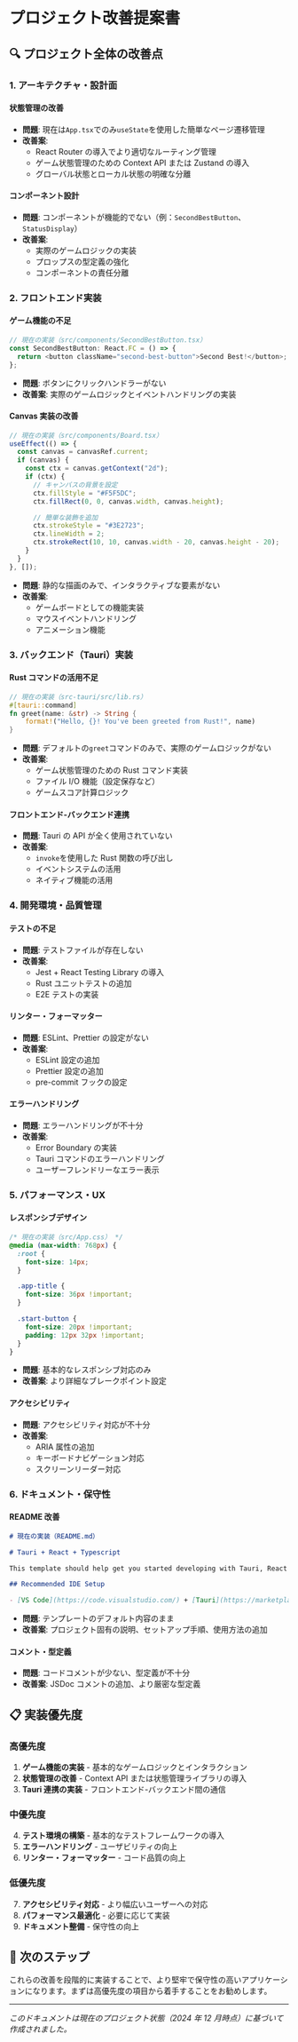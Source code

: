 # プロジェクト改善提案書

## 🔍 プロジェクト全体の改善点

### 1. **アーキテクチャ・設計面**

#### 状態管理の改善

- **問題**: 現在は`App.tsx`でのみ`useState`を使用した簡単なページ遷移管理
- **改善案**:
  - React Router の導入でより適切なルーティング管理
  - ゲーム状態管理のための Context API または Zustand の導入
  - グローバル状態とローカル状態の明確な分離

#### コンポーネント設計

- **問題**: コンポーネントが機能的でない（例：`SecondBestButton`、`StatusDisplay`）
- **改善案**:
  - 実際のゲームロジックの実装
  - プロップスの型定義の強化
  - コンポーネントの責任分離

### 2. **フロントエンド実装**

#### ゲーム機能の不足

```typescript
// 現在の実装（src/components/SecondBestButton.tsx）
const SecondBestButton: React.FC = () => {
  return <button className="second-best-button">Second Best!</button>;
};
```

- **問題**: ボタンにクリックハンドラーがない
- **改善案**: 実際のゲームロジックとイベントハンドリングの実装

#### Canvas 実装の改善

```typescript
// 現在の実装（src/components/Board.tsx）
useEffect(() => {
  const canvas = canvasRef.current;
  if (canvas) {
    const ctx = canvas.getContext("2d");
    if (ctx) {
      // キャンバスの背景を設定
      ctx.fillStyle = "#F5F5DC";
      ctx.fillRect(0, 0, canvas.width, canvas.height);

      // 簡単な装飾を追加
      ctx.strokeStyle = "#3E2723";
      ctx.lineWidth = 2;
      ctx.strokeRect(10, 10, canvas.width - 20, canvas.height - 20);
    }
  }
}, []);
```

- **問題**: 静的な描画のみで、インタラクティブな要素がない
- **改善案**:
  - ゲームボードとしての機能実装
  - マウスイベントハンドリング
  - アニメーション機能

### 3. **バックエンド（Tauri）実装**

#### Rust コマンドの活用不足

```rust
// 現在の実装（src-tauri/src/lib.rs）
#[tauri::command]
fn greet(name: &str) -> String {
    format!("Hello, {}! You've been greeted from Rust!", name)
}
```

- **問題**: デフォルトの`greet`コマンドのみで、実際のゲームロジックがない
- **改善案**:
  - ゲーム状態管理のための Rust コマンド実装
  - ファイル I/O 機能（設定保存など）
  - ゲームスコア計算ロジック

#### フロントエンド-バックエンド連携

- **問題**: Tauri の API が全く使用されていない
- **改善案**:
  - `invoke`を使用した Rust 関数の呼び出し
  - イベントシステムの活用
  - ネイティブ機能の活用

### 4. **開発環境・品質管理**

#### テストの不足

- **問題**: テストファイルが存在しない
- **改善案**:
  - Jest + React Testing Library の導入
  - Rust ユニットテストの追加
  - E2E テストの実装

#### リンター・フォーマッター

- **問題**: ESLint、Prettier の設定がない
- **改善案**:
  - ESLint 設定の追加
  - Prettier 設定の追加
  - pre-commit フックの設定

#### エラーハンドリング

- **問題**: エラーハンドリングが不十分
- **改善案**:
  - Error Boundary の実装
  - Tauri コマンドのエラーハンドリング
  - ユーザーフレンドリーなエラー表示

### 5. **パフォーマンス・UX**

#### レスポンシブデザイン

```css
/* 現在の実装（src/App.css） */
@media (max-width: 768px) {
  :root {
    font-size: 14px;
  }

  .app-title {
    font-size: 36px !important;
  }

  .start-button {
    font-size: 20px !important;
    padding: 12px 32px !important;
  }
}
```

- **問題**: 基本的なレスポンシブ対応のみ
- **改善案**: より詳細なブレークポイント設定

#### アクセシビリティ

- **問題**: アクセシビリティ対応が不十分
- **改善案**:
  - ARIA 属性の追加
  - キーボードナビゲーション対応
  - スクリーンリーダー対応

### 6. **ドキュメント・保守性**

#### README 改善

```markdown
# 現在の実装（README.md）

# Tauri + React + Typescript

This template should help get you started developing with Tauri, React and Typescript in Vite.

## Recommended IDE Setup

- [VS Code](https://code.visualstudio.com/) + [Tauri](https://marketplace.visualstudio.com/items?itemName=tauri-apps.tauri-vscode) + [rust-analyzer](https://marketplace.visualstudio.com/items?itemName=rust-lang.rust-analyzer)
```

- **問題**: テンプレートのデフォルト内容のまま
- **改善案**: プロジェクト固有の説明、セットアップ手順、使用方法の追加

#### コメント・型定義

- **問題**: コードコメントが少ない、型定義が不十分
- **改善案**: JSDoc コメントの追加、より厳密な型定義

## 📋 実装優先度

### 高優先度

1. **ゲーム機能の実装** - 基本的なゲームロジックとインタラクション
2. **状態管理の改善** - Context API または状態管理ライブラリの導入
3. **Tauri 連携の実装** - フロントエンド-バックエンド間の通信

### 中優先度

4. **テスト環境の構築** - 基本的なテストフレームワークの導入
5. **エラーハンドリング** - ユーザビリティの向上
6. **リンター・フォーマッター** - コード品質の向上

### 低優先度

7. **アクセシビリティ対応** - より幅広いユーザーへの対応
8. **パフォーマンス最適化** - 必要に応じて実装
9. **ドキュメント整備** - 保守性の向上

## 🚀 次のステップ

これらの改善を段階的に実装することで、より堅牢で保守性の高いアプリケーションになります。まずは高優先度の項目から着手することをお勧めします。

---

_このドキュメントは現在のプロジェクト状態（2024 年 12 月時点）に基づいて作成されました。_
